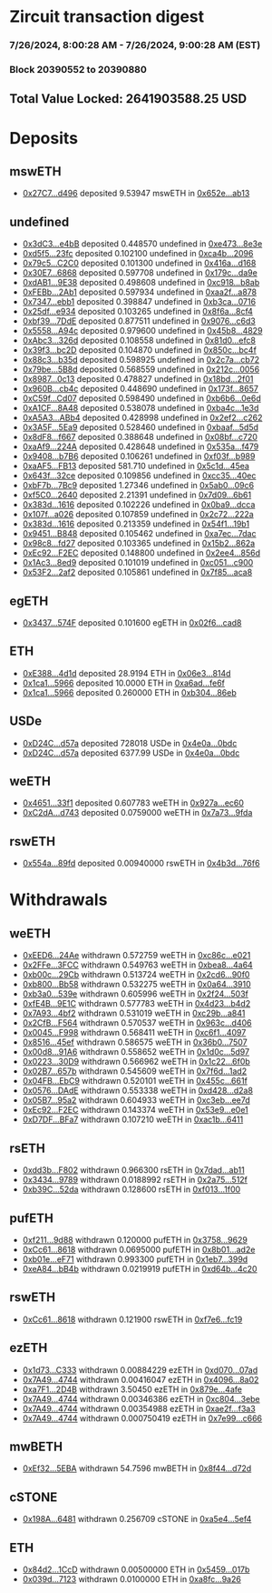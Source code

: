 # Zircuit transaction digest
### 7/26/2024, 8:00:28 AM - 7/26/2024, 9:00:28 AM (EST)
### Block 20390552 to 20390880

## Total Value Locked: 2641903588.25 USD

# Deposits
## mswETH
- [0x27C7...d496](https://etherscan.io/address/0x27C7F1319ddCD6741cca71A195419436D818d496) deposited 9.53947 mswETH in [0x652e...ab13](https://etherscan.io/tx/0x27C7F1319ddCD6741cca71A195419436D818d496)
## undefined
- [0x3dC3...e4bB](https://etherscan.io/address/0x3dC3497C04148436c2201FBae92BBEd16749e4bB) deposited 0.448570 undefined in [0xe473...8e3e](https://etherscan.io/tx/0x3dC3497C04148436c2201FBae92BBEd16749e4bB)
- [0xd5f5...23fc](https://etherscan.io/address/0xd5f588d04415aBA83987d490e9EC4B5D90Fa23fc) deposited 0.102100 undefined in [0xca4b...2096](https://etherscan.io/tx/0xd5f588d04415aBA83987d490e9EC4B5D90Fa23fc)
- [0x79c5...C2C0](https://etherscan.io/address/0x79c5A7FA318cd56A9D9D7698ac692212cd32C2C0) deposited 0.101300 undefined in [0x416a...d168](https://etherscan.io/tx/0x79c5A7FA318cd56A9D9D7698ac692212cd32C2C0)
- [0x30E7...6868](https://etherscan.io/address/0x30E73466703e0966A8FC0DE72e6674EBA6946868) deposited 0.597708 undefined in [0x179c...da9e](https://etherscan.io/tx/0x30E73466703e0966A8FC0DE72e6674EBA6946868)
- [0xdAB1...9E38](https://etherscan.io/address/0xdAB1b24390687e1C4670F381C8e2C8Ce637e9E38) deposited 0.498608 undefined in [0xc918...b8ab](https://etherscan.io/tx/0xdAB1b24390687e1C4670F381C8e2C8Ce637e9E38)
- [0xFEBb...2Ab1](https://etherscan.io/address/0xFEBb67D3d850f12dbe7910840288a0AFdc4a2Ab1) deposited 0.597934 undefined in [0xaa2f...a878](https://etherscan.io/tx/0xFEBb67D3d850f12dbe7910840288a0AFdc4a2Ab1)
- [0x7347...ebb1](https://etherscan.io/address/0x7347069787B93345DdcC86d64F223342C0Acebb1) deposited 0.398847 undefined in [0xb3ca...0716](https://etherscan.io/tx/0x7347069787B93345DdcC86d64F223342C0Acebb1)
- [0x25df...e934](https://etherscan.io/address/0x25df6FC0f1b7D1bb9Aec02Bb043427E87d8ee934) deposited 0.103265 undefined in [0x8f6a...8cf4](https://etherscan.io/tx/0x25df6FC0f1b7D1bb9Aec02Bb043427E87d8ee934)
- [0xbf39...7DdE](https://etherscan.io/address/0xbf396f35F0e6065D8561Faf63440Aa929B6e7DdE) deposited 0.877511 undefined in [0x9076...c6d3](https://etherscan.io/tx/0xbf396f35F0e6065D8561Faf63440Aa929B6e7DdE)
- [0x5558...A94c](https://etherscan.io/address/0x5558bFdc4525c346f204470f0e43E15EC1ECA94c) deposited 0.979600 undefined in [0x45b8...4829](https://etherscan.io/tx/0x5558bFdc4525c346f204470f0e43E15EC1ECA94c)
- [0xAbc3...326d](https://etherscan.io/address/0xAbc3adf6D54fdfa4FE9B8eA008B3039897D4326d) deposited 0.108558 undefined in [0x81d0...efc8](https://etherscan.io/tx/0xAbc3adf6D54fdfa4FE9B8eA008B3039897D4326d)
- [0x39f3...bc2D](https://etherscan.io/address/0x39f39337c22a6B08D05490Ae6E9Fa0e7C114bc2D) deposited 0.104870 undefined in [0x850c...bc4f](https://etherscan.io/tx/0x39f39337c22a6B08D05490Ae6E9Fa0e7C114bc2D)
- [0x88c3...b35d](https://etherscan.io/address/0x88c3EB3134A59a37eC4eE55E38b84b9625aab35d) deposited 0.598925 undefined in [0x2c7a...cb72](https://etherscan.io/tx/0x88c3EB3134A59a37eC4eE55E38b84b9625aab35d)
- [0x79be...5B8d](https://etherscan.io/address/0x79be2fF926d495004B427fc3c0Fa0Eedbf685B8d) deposited 0.568559 undefined in [0x212c...0056](https://etherscan.io/tx/0x79be2fF926d495004B427fc3c0Fa0Eedbf685B8d)
- [0x8987...0c13](https://etherscan.io/address/0x8987F4f363f8d3Bc5C5dC23b753982C4755d0c13) deposited 0.478827 undefined in [0x18bd...2f01](https://etherscan.io/tx/0x8987F4f363f8d3Bc5C5dC23b753982C4755d0c13)
- [0x960B...cb4c](https://etherscan.io/address/0x960B801FE2328b6047Ad4EEEae8514E23361cb4c) deposited 0.448690 undefined in [0x173f...8657](https://etherscan.io/tx/0x960B801FE2328b6047Ad4EEEae8514E23361cb4c)
- [0xC59f...Cd07](https://etherscan.io/address/0xC59f63D0Abc9fC5063b108234151797c167fCd07) deposited 0.598490 undefined in [0xb6b6...0e6d](https://etherscan.io/tx/0xC59f63D0Abc9fC5063b108234151797c167fCd07)
- [0xA1CF...8A48](https://etherscan.io/address/0xA1CF3176404a76e4816d0567cc26451092DC8A48) deposited 0.538078 undefined in [0xba4c...1e3d](https://etherscan.io/tx/0xA1CF3176404a76e4816d0567cc26451092DC8A48)
- [0xA5A3...ABb4](https://etherscan.io/address/0xA5A333D7B77aD4543202d51a9D3DA93F9e7BABb4) deposited 0.428998 undefined in [0x2ef2...c262](https://etherscan.io/tx/0xA5A333D7B77aD4543202d51a9D3DA93F9e7BABb4)
- [0x3A5F...5Ea9](https://etherscan.io/address/0x3A5F303a17d2B182B8fA41005A3C878b43325Ea9) deposited 0.528460 undefined in [0xbaaf...5d5d](https://etherscan.io/tx/0x3A5F303a17d2B182B8fA41005A3C878b43325Ea9)
- [0x8dF8...f667](https://etherscan.io/address/0x8dF8841d10f40F55Dfed2ec025Dd3B89567ef667) deposited 0.388648 undefined in [0x08bf...c720](https://etherscan.io/tx/0x8dF8841d10f40F55Dfed2ec025Dd3B89567ef667)
- [0xaAf9...224A](https://etherscan.io/address/0xaAf983a8948E47Ec18600010E36F7a08881f224A) deposited 0.428648 undefined in [0x535a...f479](https://etherscan.io/tx/0xaAf983a8948E47Ec18600010E36F7a08881f224A)
- [0x9408...b7B6](https://etherscan.io/address/0x9408519fC7b4E914e4dD079423bDdd6019fBb7B6) deposited 0.106261 undefined in [0xf03f...b989](https://etherscan.io/tx/0x9408519fC7b4E914e4dD079423bDdd6019fBb7B6)
- [0xaAF5...FB13](https://etherscan.io/address/0xaAF5feaa9e5694B2b293e67558e2dA8EA4B1FB13) deposited 581.710 undefined in [0x5c1d...45ea](https://etherscan.io/tx/0xaAF5feaa9e5694B2b293e67558e2dA8EA4B1FB13)
- [0x643f...32ce](https://etherscan.io/address/0x643feeF454C866Ecc4E35Af10e7193651e2832ce) deposited 0.109856 undefined in [0xcc35...40ec](https://etherscan.io/tx/0x643feeF454C866Ecc4E35Af10e7193651e2832ce)
- [0xbF7b...7Bc9](https://etherscan.io/address/0xbF7bF0Dd4286C630E23df21fBF811DE31d977Bc9) deposited 1.27346 undefined in [0x5ab0...09c6](https://etherscan.io/tx/0xbF7bF0Dd4286C630E23df21fBF811DE31d977Bc9)
- [0xf5C0...2640](https://etherscan.io/address/0xf5C0C715F3F693616E3c417EA86907b47caA2640) deposited 2.21391 undefined in [0x7d09...6b61](https://etherscan.io/tx/0xf5C0C715F3F693616E3c417EA86907b47caA2640)
- [0x383d...1616](https://etherscan.io/address/0x383dD1f5720475e6654aB0A0685b7C776A6B1616) deposited 0.102226 undefined in [0x0ba9...dcca](https://etherscan.io/tx/0x383dD1f5720475e6654aB0A0685b7C776A6B1616)
- [0x107f...a026](https://etherscan.io/address/0x107f8d4c172dE4994264e55d14844E2d6836a026) deposited 0.107859 undefined in [0x2c72...222a](https://etherscan.io/tx/0x107f8d4c172dE4994264e55d14844E2d6836a026)
- [0x383d...1616](https://etherscan.io/address/0x383dD1f5720475e6654aB0A0685b7C776A6B1616) deposited 0.213359 undefined in [0x54f1...19b1](https://etherscan.io/tx/0x383dD1f5720475e6654aB0A0685b7C776A6B1616)
- [0x9451...B848](https://etherscan.io/address/0x945120f6A3Cf912196D5559283c4d072D9bBB848) deposited 0.105462 undefined in [0xa7ec...7dac](https://etherscan.io/tx/0x945120f6A3Cf912196D5559283c4d072D9bBB848)
- [0x98c8...fd27](https://etherscan.io/address/0x98c8e2b0166eBBa9Ce29cB44d8375a130Bd0fd27) deposited 0.103365 undefined in [0x15b2...862a](https://etherscan.io/tx/0x98c8e2b0166eBBa9Ce29cB44d8375a130Bd0fd27)
- [0xEc92...F2EC](https://etherscan.io/address/0xEc92E6B755e5838FF50B0f90832332f47E00F2EC) deposited 0.148800 undefined in [0x2ee4...856d](https://etherscan.io/tx/0xEc92E6B755e5838FF50B0f90832332f47E00F2EC)
- [0x1Ac3...8ed9](https://etherscan.io/address/0x1Ac3ae3D48a9173F5609430A3efB9329547D8ed9) deposited 0.101019 undefined in [0xc051...c900](https://etherscan.io/tx/0x1Ac3ae3D48a9173F5609430A3efB9329547D8ed9)
- [0x53F2...2af2](https://etherscan.io/address/0x53F2Dbb9e460FE1eBF3CbC0A649F8ccd4B602af2) deposited 0.105861 undefined in [0x7f85...aca8](https://etherscan.io/tx/0x53F2Dbb9e460FE1eBF3CbC0A649F8ccd4B602af2)
## egETH
- [0x3437...574F](https://etherscan.io/address/0x343702dD371f5299693540A10eA1A97a59b4574F) deposited 0.101600 egETH in [0x02f6...cad8](https://etherscan.io/tx/0x343702dD371f5299693540A10eA1A97a59b4574F)
## ETH
- [0xE388...4d1d](https://etherscan.io/address/0xE38837BDB470ceB95a14831715ACB74344b64d1d) deposited 28.9194 ETH in [0x06e3...814d](https://etherscan.io/tx/0xE38837BDB470ceB95a14831715ACB74344b64d1d)
- [0x1ca1...5966](https://etherscan.io/address/0x1ca1fFd9283ab26aF3546311fE438959473D5966) deposited 10.0000 ETH in [0xa6ad...fe6f](https://etherscan.io/tx/0x1ca1fFd9283ab26aF3546311fE438959473D5966)
- [0x1ca1...5966](https://etherscan.io/address/0x1ca1fFd9283ab26aF3546311fE438959473D5966) deposited 0.260000 ETH in [0xb304...86eb](https://etherscan.io/tx/0x1ca1fFd9283ab26aF3546311fE438959473D5966)
## USDe
- [0xD24C...d57a](https://etherscan.io/address/0xD24Cfe2d0fa81369ca6291c28ac5426e16B6d57a) deposited 728018 USDe in [0x4e0a...0bdc](https://etherscan.io/tx/0xD24Cfe2d0fa81369ca6291c28ac5426e16B6d57a)
- [0xD24C...d57a](https://etherscan.io/address/0xD24Cfe2d0fa81369ca6291c28ac5426e16B6d57a) deposited 6377.99 USDe in [0x4e0a...0bdc](https://etherscan.io/tx/0xD24Cfe2d0fa81369ca6291c28ac5426e16B6d57a)
## weETH
- [0x4651...33f1](https://etherscan.io/address/0x465155d369ca387AEAdC5d1353c53299004E33f1) deposited 0.607783 weETH in [0x927a...ec60](https://etherscan.io/tx/0x465155d369ca387AEAdC5d1353c53299004E33f1)
- [0xC2dA...d743](https://etherscan.io/address/0xC2dA4FDcEac12352751fb90eCa6821107563d743) deposited 0.0759000 weETH in [0x7a73...9fda](https://etherscan.io/tx/0xC2dA4FDcEac12352751fb90eCa6821107563d743)
## rswETH
- [0x554a...89fd](https://etherscan.io/address/0x554aaa931fDf6633599436f168761429438389fd) deposited 0.00940000 rswETH in [0x4b3d...76f6](https://etherscan.io/tx/0x554aaa931fDf6633599436f168761429438389fd)
# Withdrawals
## weETH
- [0xEED6...24Ae](https://etherscan.io/address/0xEED656F9E6850EEbA747E8B210D05B64bB9424Ae) withdrawn 0.572759 weETH in [0xc86c...e021](https://etherscan.io/tx/0xEED656F9E6850EEbA747E8B210D05B64bB9424Ae)
- [0x2FFe...3FCC](https://etherscan.io/address/0x2FFe6aE7fC429Ecd5097f21737d96d795dcE3FCC) withdrawn 0.549763 weETH in [0xbea8...4a64](https://etherscan.io/tx/0x2FFe6aE7fC429Ecd5097f21737d96d795dcE3FCC)
- [0xb00c...29Cb](https://etherscan.io/address/0xb00c8D658Ef7A5233f6148f356010e67e45929Cb) withdrawn 0.513724 weETH in [0x2cd6...90f0](https://etherscan.io/tx/0xb00c8D658Ef7A5233f6148f356010e67e45929Cb)
- [0xb800...Bb58](https://etherscan.io/address/0xb8004d1720770E92b1A07b3bedBD406D07E6Bb58) withdrawn 0.532275 weETH in [0x0a64...3910](https://etherscan.io/tx/0xb8004d1720770E92b1A07b3bedBD406D07E6Bb58)
- [0xb3a0...539e](https://etherscan.io/address/0xb3a09758FE5Db76Cc230014f6767f191EFE0539e) withdrawn 0.605996 weETH in [0x2f24...503f](https://etherscan.io/tx/0xb3a09758FE5Db76Cc230014f6767f191EFE0539e)
- [0xfE4B...9E1C](https://etherscan.io/address/0xfE4Bbe3FfedA696e79AA0d5d2d25a61790C69E1C) withdrawn 0.577783 weETH in [0x4d23...b4d2](https://etherscan.io/tx/0xfE4Bbe3FfedA696e79AA0d5d2d25a61790C69E1C)
- [0x7A93...4bf2](https://etherscan.io/address/0x7A9341fC4166977C9D1F0eC9D5d34f2897b24bf2) withdrawn 0.531019 weETH in [0xc29b...a841](https://etherscan.io/tx/0x7A9341fC4166977C9D1F0eC9D5d34f2897b24bf2)
- [0x2CfB...F564](https://etherscan.io/address/0x2CfBb4a79d142348958A425f15424ae4f964F564) withdrawn 0.570537 weETH in [0x963c...d406](https://etherscan.io/tx/0x2CfBb4a79d142348958A425f15424ae4f964F564)
- [0x0045...F998](https://etherscan.io/address/0x00453638A02403cB64110f12999F40D73382F998) withdrawn 0.568411 weETH in [0xc6f1...4097](https://etherscan.io/tx/0x00453638A02403cB64110f12999F40D73382F998)
- [0x8516...45ef](https://etherscan.io/address/0x851690302F05D669cC29F004372d20Ed162545ef) withdrawn 0.586575 weETH in [0x36b0...7507](https://etherscan.io/tx/0x851690302F05D669cC29F004372d20Ed162545ef)
- [0x00d8...91A6](https://etherscan.io/address/0x00d85637BDFc96549a221d2ca601388310F191A6) withdrawn 0.558652 weETH in [0x1d0c...5d97](https://etherscan.io/tx/0x00d85637BDFc96549a221d2ca601388310F191A6)
- [0x0223...30D9](https://etherscan.io/address/0x0223faA469ee7063b1b9792D7c0FF2BB72e530D9) withdrawn 0.566962 weETH in [0x1c22...6f0b](https://etherscan.io/tx/0x0223faA469ee7063b1b9792D7c0FF2BB72e530D9)
- [0x02B7...657b](https://etherscan.io/address/0x02B7d1F26D3f56de78bD318BFB7eCdd7e091657b) withdrawn 0.545609 weETH in [0x7f6d...1ad2](https://etherscan.io/tx/0x02B7d1F26D3f56de78bD318BFB7eCdd7e091657b)
- [0x04FB...EbC9](https://etherscan.io/address/0x04FBC507ca3A589725785D7e6DBF4eeB620BEbC9) withdrawn 0.520101 weETH in [0x455c...661f](https://etherscan.io/tx/0x04FBC507ca3A589725785D7e6DBF4eeB620BEbC9)
- [0x0576...DAdE](https://etherscan.io/address/0x0576C16aC5342Ee7Eb4b7b89B809Fd8DfD55DAdE) withdrawn 0.553338 weETH in [0xd428...d2a8](https://etherscan.io/tx/0x0576C16aC5342Ee7Eb4b7b89B809Fd8DfD55DAdE)
- [0x05B7...95a2](https://etherscan.io/address/0x05B774755b36A0e7E73ea1c52aEBC10C064095a2) withdrawn 0.604933 weETH in [0xc3eb...ee7d](https://etherscan.io/tx/0x05B774755b36A0e7E73ea1c52aEBC10C064095a2)
- [0xEc92...F2EC](https://etherscan.io/address/0xEc92E6B755e5838FF50B0f90832332f47E00F2EC) withdrawn 0.143374 weETH in [0x53e9...e0e1](https://etherscan.io/tx/0xEc92E6B755e5838FF50B0f90832332f47E00F2EC)
- [0xD7DF...BFa7](https://etherscan.io/address/0xD7DF7E085214743530afF339aFC420c7c720BFa7) withdrawn 0.107210 weETH in [0xac1b...6411](https://etherscan.io/tx/0xD7DF7E085214743530afF339aFC420c7c720BFa7)
## rsETH
- [0xdd3b...F802](https://etherscan.io/address/0xdd3b34A7D04E6fe9b532621B5bA108dF5cA7F802) withdrawn 0.966300 rsETH in [0x7dad...ab11](https://etherscan.io/tx/0xdd3b34A7D04E6fe9b532621B5bA108dF5cA7F802)
- [0x3434...9789](https://etherscan.io/address/0x34349c5569e7B846c3558961552D2202760A9789) withdrawn 0.0188992 rsETH in [0x2a75...512f](https://etherscan.io/tx/0x34349c5569e7B846c3558961552D2202760A9789)
- [0xb39C...52da](https://etherscan.io/address/0xb39C18D1C2dF8e584953C66B2458538B35C252da) withdrawn 0.128600 rsETH in [0xf013...1f00](https://etherscan.io/tx/0xb39C18D1C2dF8e584953C66B2458538B35C252da)
## pufETH
- [0xf211...9d88](https://etherscan.io/address/0xf2118252Eb5Fe37274A71aEeEe55BB7cDbF69d88) withdrawn 0.120000 pufETH in [0x3758...9629](https://etherscan.io/tx/0xf2118252Eb5Fe37274A71aEeEe55BB7cDbF69d88)
- [0xCc61...8618](https://etherscan.io/address/0xCc616db76b077D00cf8636b8C680a944206C8618) withdrawn 0.0695000 pufETH in [0x8b01...ad2e](https://etherscan.io/tx/0xCc616db76b077D00cf8636b8C680a944206C8618)
- [0xb01e...eF71](https://etherscan.io/address/0xb01eDA1DF7B1383bADEC4C20e635fBE7836deF71) withdrawn 0.993300 pufETH in [0x1eb7...399d](https://etherscan.io/tx/0xb01eDA1DF7B1383bADEC4C20e635fBE7836deF71)
- [0xeA84...bB4b](https://etherscan.io/address/0xeA84227d3D9b637cE75d02323a282b8e780BbB4b) withdrawn 0.0219919 pufETH in [0xd64b...4c20](https://etherscan.io/tx/0xeA84227d3D9b637cE75d02323a282b8e780BbB4b)
## rswETH
- [0xCc61...8618](https://etherscan.io/address/0xCc616db76b077D00cf8636b8C680a944206C8618) withdrawn 0.121900 rswETH in [0xf7e6...fc19](https://etherscan.io/tx/0xCc616db76b077D00cf8636b8C680a944206C8618)
## ezETH
- [0x1d73...C333](https://etherscan.io/address/0x1d73D51a8eb4b7f6bd03c7092f3591862bBDC333) withdrawn 0.00884229 ezETH in [0xd070...07ad](https://etherscan.io/tx/0x1d73D51a8eb4b7f6bd03c7092f3591862bBDC333)
- [0x7A49...4744](https://etherscan.io/address/0x7A493Be5c2ce014cD049Bf178a1ac0Db1B434744) withdrawn 0.00416047 ezETH in [0x4096...8a02](https://etherscan.io/tx/0x7A493Be5c2ce014cD049Bf178a1ac0Db1B434744)
- [0xa7F1...2D4B](https://etherscan.io/address/0xa7F140c6a7C3014a0BA205f5aE335997591a2D4B) withdrawn 3.50450 ezETH in [0x879e...4afe](https://etherscan.io/tx/0xa7F140c6a7C3014a0BA205f5aE335997591a2D4B)
- [0x7A49...4744](https://etherscan.io/address/0x7A493Be5c2ce014cD049Bf178a1ac0Db1B434744) withdrawn 0.00346386 ezETH in [0xc804...3ebe](https://etherscan.io/tx/0x7A493Be5c2ce014cD049Bf178a1ac0Db1B434744)
- [0x7A49...4744](https://etherscan.io/address/0x7A493Be5c2ce014cD049Bf178a1ac0Db1B434744) withdrawn 0.00354988 ezETH in [0xae2f...f3a3](https://etherscan.io/tx/0x7A493Be5c2ce014cD049Bf178a1ac0Db1B434744)
- [0x7A49...4744](https://etherscan.io/address/0x7A493Be5c2ce014cD049Bf178a1ac0Db1B434744) withdrawn 0.000750419 ezETH in [0x7e99...c666](https://etherscan.io/tx/0x7A493Be5c2ce014cD049Bf178a1ac0Db1B434744)
## mwBETH
- [0xEf32...5EBA](https://etherscan.io/address/0xEf32BaC1EE97FFcc6f1c35aCC8489342E2EE5EBA) withdrawn 54.7596 mwBETH in [0x8f44...d72d](https://etherscan.io/tx/0xEf32BaC1EE97FFcc6f1c35aCC8489342E2EE5EBA)
## cSTONE
- [0x198A...6481](https://etherscan.io/address/0x198AA63b3c3556FD13FaB0F8A85003C8E06e6481) withdrawn 0.256709 cSTONE in [0xa5e4...5ef4](https://etherscan.io/tx/0x198AA63b3c3556FD13FaB0F8A85003C8E06e6481)
## ETH
- [0x84d2...1CcD](https://etherscan.io/address/0x84d2f064A6C74978B2C5a074adCD4d4eD8C01CcD) withdrawn 0.00500000 ETH in [0x5459...017b](https://etherscan.io/tx/0x84d2f064A6C74978B2C5a074adCD4d4eD8C01CcD)
- [0x039d...7123](https://etherscan.io/address/0x039d2B1D4A01A3D78c6Dd52bD859F6B44c377123) withdrawn 0.0100000 ETH in [0xa8fc...9a26](https://etherscan.io/tx/0x039d2B1D4A01A3D78c6Dd52bD859F6B44c377123)
